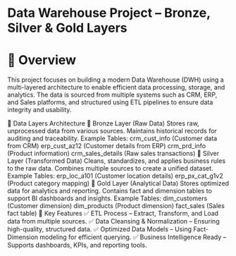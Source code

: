 # Data Warehouse Project – Bronze, Silver & Gold Layers

# 📌 Overview
This project focuses on building a modern Data Warehouse (DWH) using a multi-layered architecture to enable efficient data processing, storage, and analytics. The data is sourced from multiple systems such as CRM, ERP, and Sales platforms, and structured using ETL pipelines to ensure data integrity and usability.

📁 Data Layers Architecture
🔹 Bronze Layer (Raw Data)
Stores raw, unprocessed data from various sources.
Maintains historical records for auditing and traceability.
Example Tables:
crm_cust_info (Customer data from CRM)
erp_cust_az12 (Customer details from ERP)
crm_prd_info (Product information)
crm_sales_details (Raw sales transactions)
🔹 Silver Layer (Transformed Data)
Cleans, standardizes, and applies business rules to the raw data.
Combines multiple sources to create a unified dataset.
Example Tables:
erp_loc_a101 (Customer location details)
erp_px_cat_g1v2 (Product category mapping)
🔹 Gold Layer (Analytical Data)
Stores optimized data for analytics and reporting.
Contains fact and dimension tables to support BI dashboards and insights.
Example Tables:
dim_customers (Customer dimension)
dim_products (Product dimension)
fact_sales (Sales fact table)
🚀 Key Features
✅ ETL Process – Extract, Transform, and Load data from multiple sources.
✅ Data Cleansing & Normalization – Ensuring high-quality, structured data.
✅ Optimized Data Models – Using Fact-Dimension modeling for efficient querying.
✅ Business Intelligence Ready – Supports dashboards, KPIs, and reporting tools.


